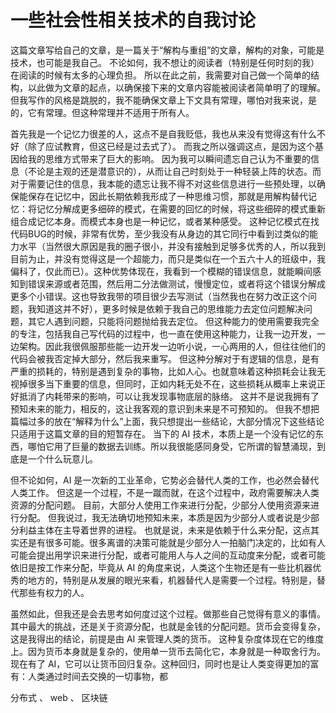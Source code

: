 # 一些社会性相关技术的自我讨论

这篇文章写给自己的文章，是一篇关于“解构与重组”的文章，解构的对象，可能是技术，也可能是我自己。
不论如何，我不想让的阅读者（特别是任何时刻的我）在阅读的时候有太多的心理负担。
所以在此之前，我需要对自己做一个简单的结构，以此做为文章的起点，以确保接下来的文章内容能被阅读者简单明了的理解。
但我写作的风格是跳脱的，我不能确保文章上下文具有常理，哪怕对我来说，是的，它有常理。但这种常理并不适用于所有人。

首先我是一个记忆力很差的人，这点不是自我贬低，我也从来没有觉得这有什么不好（除了应试教育，但这已经是过去式了）。
而我之所以强调这点，是因为这个基因给我的思维方式带来了巨大的影响。
因为我可以瞬间遗忘自己认为不重要的信息（不论是主观的还是潜意识的），从而让自己时刻处于一种轻装上阵的状态。而对于需要记住的信息，我本能的遗忘让我不得不对这些信息进行一些预处理，以确保能保存在记忆中，因此长期依赖我形成了一种思维习惯，那就是用解构替代记忆：将记忆分解成更多细碎的模式，在需要的回忆的时候，将这些细碎的模式重新组合成记忆本身。而模式本身也是一种记忆，或者某种感受。
这种记忆模式在找代码BUG的时候，非常有优势，至少我没有从身边的其它同行中看到过类似的能力水平（当然很大原因是我的圈子很小，并没有接触到足够多优秀的人，所以我到目前为止，并没有觉得这是一个超能力，而只是类似在一个五六十人的班级中，我偏科了，仅此而已）。这种优势体现在，我看到一个模糊的错误信息，就能瞬间感知到错误来源或者范围，然后用二分法做测试，慢慢定位，或者将这个错误分解成更多个小错误。这也导致我带的项目很少去写测试（当然我也在努力改正这个问题，我知道这并不好），更多时候是依赖于我自己的思维能力去定位问题解决问题，其它人遇到问题，只能将问题抛给我去定位。
但这种能力的使用需要我完全的专注，包括我自己写代码的过程中，也一直在使用这种能力，让我一边开发，一边架构。因此我很佩服那些能一边开发一边听小说，一心两用的人，但往往他们的代码会被我否定掉大部分，然后我来重写。
但这种分解对于有逻辑的信息，是有严重的损耗的，特别是遇到复杂的事物，比如人心。也就意味着这种损耗会让我无视掉很多当下重要的信息，但同时，正如内耗无处不在，这些损耗从概率上来说正好抵消了内耗带来的影响，可以让我发现事物底层的脉络。
这并不是说我拥有了预知未来的能力，相反的，这让我客观的意识到未来是不可预知的。
但我不想把篇幅过多的放在“解释为什么”上面，我只想提出一些结论，大部分情况下这些结论只适用于这篇文章的目的短暂存在。
当下的 AI 技术，本质上是一个没有记忆的东西，哪怕它用了巨量的数据去训练。所以我很能感同身受，它所谓的智慧涌现，到底是一个什么玩意儿。

但不论如何，AI 是一次新的工业革命，它势必会替代人类的工作，也必然会替代人类工作。
但这是一个过程，不是一蹴而就，在这个过程中，政府需要解决人类资源的分配问题。
目前，大部分人使用工作来进行分配，少部分人使用资源来进行分配。
但我说过，我无法确切地预知未来，本质是因为少部分人或者说是少部分利益主体在主导着世界的进程。
也就是说，未来是依赖于什么来分配，这点其实还是有很多可能。很多离谱的决策可能就是少部分人一拍脑门决定的，比如有人可能会提出用学识来进行分配，或者可能用人与人之间的互动度来分配，或者可能依旧是按工作来分配，毕竟从 AI 的角度来说，人类这个生物还是有一些比机器优秀的地方的，特别是从发展的眼光来看，机器替代人是需要一个过程。特别是，替代那些有权力的人。

虽然如此，但我还是会去思考如何度过这个过程。做那些自己觉得有意义的事情。
其中最大的挑战，还是关于资源分配，也就是金钱的分配问题。货币会变得复杂，这是我得出的结论，前提是由 AI 来管理人类的货币。
这种复杂度体现在它的维度上。因为货币本身就是复杂的，使用单一货币去简化它，本身就是一种取舍行为。
现在有了 AI，它可以让货币回归复杂。这种回归，同时也是让人类变得更加的富有：人类通过时间去交换的一切事物，都

分布式 、 web 、 区块链
